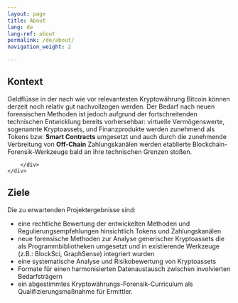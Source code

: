 ```yaml
---
layout: page
title: About
lang: de
lang-ref: about
permalink: /de/about/
navigation_weight: 2

---
```


<div class="row">
	<div class="col s12 m12 l12">
		<div class = "card-panel">
		  <h2>
		  	Kontext
		  </h2>
		  Geldflüsse in der nach wie vor relevantesten Kryptowährung Bitcoin können derzeit noch relativ gut nachvollzogen werden. Der Bedarf nach neuen forensischen Methoden ist jedoch aufgrund der fortschreitenden technischen Entwicklung bereits vorhersehbar: virtuelle Vermögenswerte, sogenannte Kryptoassets, und Finanzprodukte werden zunehmend als Tokens bzw. <b>Smart Contracts</b> umgesetzt und auch durch die zunehmende Verbreitung von <b>Off-Chain</b> Zahlungskanälen werden etablierte Blockchain-Forensik-Werkzeuge bald an ihre technischen Grenzen stoßen. 

	    </div>
	</div>
</div>
<div class="row">
	<div class="col s12 m12 l12">
		<div class = "card-panel">
		  <h2>Ziele</h2>
          Die zu erwartenden Projektergebnisse sind: 
          <ul>
            <li>
              eine rechtliche Bewertung der entwickelten Methoden und Regulierungsempfehlungen hinsichtlich Tokens und Zahlungskanälen
            </li>
            <li>
              neue forensische Methoden zur Analyse generischer Kryptoassets die als Programmbibliotheken umgesetzt und in existierende Werkzeuge (z.B.: BlockSci, GraphSense) integriert wurden
            </li>
            <li>
              eine systematische Analyse und Risikobewertung von Kryptoassets
            </li>
            <li>
              Formate für einen harmonisierten Datenaustausch zwischen involvierten Bedarfsträgern
            </li>
            <li>
              ein abgestimmtes Kryptowährungs-Forensik-Curriculum als Qualifizierungsmaßnahme für Ermittler.
            </li>
          </ul>
	    </div>
	</div>
</div>

